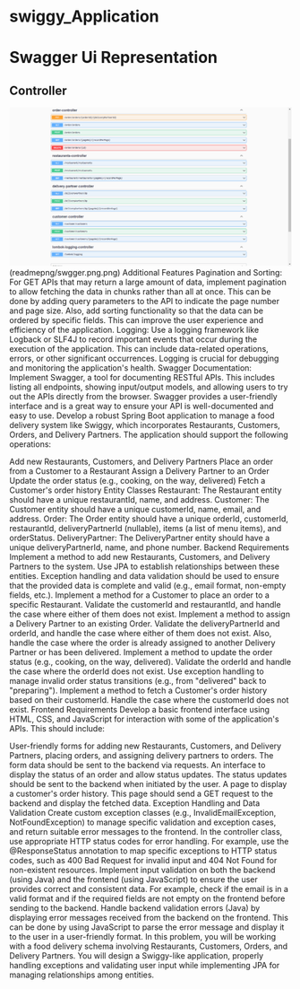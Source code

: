 # swiggy_Application
# Swagger Ui Representation 
## Controller
![controller](readmepng/swgger.png.png)
(readmepng/swgger.png.png)
Additional Features
Pagination and Sorting: For GET APIs that may return a large amount of data, implement pagination to allow fetching the data in chunks rather than all at once. This can be done by adding query parameters to the API to indicate the page number and page size. Also, add sorting functionality so that the data can be ordered by specific fields. This can improve the user experience and efficiency of the application.
Logging: Use a logging framework like Logback or SLF4J to record important events that occur during the execution of the application. This can include data-related operations, errors, or other significant occurrences. Logging is crucial for debugging and monitoring the application's health.
Swagger Documentation: Implement Swagger, a tool for documenting RESTful APIs. This includes listing all endpoints, showing input/output models, and allowing users to try out the APIs directly from the browser. Swagger provides a user-friendly interface and is a great way to ensure your API is well-documented and easy to use.
Develop a robust Spring Boot application to manage a food delivery system like Swiggy, which incorporates Restaurants, Customers, Orders, and Delivery Partners. The application should support the following operations:

Add new Restaurants, Customers, and Delivery Partners
Place an order from a Customer to a Restaurant
Assign a Delivery Partner to an Order
Update the order status (e.g., cooking, on the way, delivered)
Fetch a Customer's order history
Entity Classes
Restaurant: The Restaurant entity should have a unique restaurantId, name, and address.
Customer: The Customer entity should have a unique customerId, name, email, and address.
Order: The Order entity should have a unique orderId, customerId, restaurantId, deliveryPartnerId (nullable), items (a list of menu items), and orderStatus.
DeliveryPartner: The DeliveryPartner entity should have a unique deliveryPartnerId, name, and phone number.
Backend Requirements
Implement a method to add new Restaurants, Customers, and Delivery Partners to the system. Use JPA to establish relationships between these entities. Exception handling and data validation should be used to ensure that the provided data is complete and valid (e.g., email format, non-empty fields, etc.).
Implement a method for a Customer to place an order to a specific Restaurant. Validate the customerId and restaurantId, and handle the case where either of them does not exist.
Implement a method to assign a Delivery Partner to an existing Order. Validate the deliveryPartnerId and orderId, and handle the case where either of them does not exist. Also, handle the case where the order is already assigned to another Delivery Partner or has been delivered.
Implement a method to update the order status (e.g., cooking, on the way, delivered). Validate the orderId and handle the case where the orderId does not exist. Use exception handling to manage invalid order status transitions (e.g., from "delivered" back to "preparing").
Implement a method to fetch a Customer's order history based on their customerId. Handle the case where the customerId does not exist.
Frontend Requirements
Develop a basic frontend interface using HTML, CSS, and JavaScript for interaction with some of the application's APIs. This should include:

User-friendly forms for adding new Restaurants, Customers, and Delivery Partners, placing orders, and assigning delivery partners to orders. The form data should be sent to the backend via requests.
An interface to display the status of an order and allow status updates. The status updates should be sent to the backend when initiated by the user.
A page to display a customer's order history. This page should send a GET request to the backend and display the fetched data.
Exception Handling and Data Validation
Create custom exception classes (e.g., InvalidEmailException, NotFoundException) to manage specific validation and exception cases, and return suitable error messages to the frontend.
In the controller class, use appropriate HTTP status codes for error handling. For example, use the @ResponseStatus annotation to map specific exceptions to HTTP status codes, such as 400 Bad Request for invalid input and 404 Not Found for non-existent resources.
Implement input validation on both the backend (using Java) and the frontend (using JavaScript) to ensure the user provides correct and consistent data. For example, check if the email is in a valid format and if the required fields are not empty on the frontend before sending to the backend.
Handle backend validation errors (Java) by displaying error messages received from the backend on the frontend. This can be done by using JavaScript to parse the error message and display it to the user in a user-friendly format.
In this problem, you will be working with a food delivery schema involving Restaurants, Customers, Orders, and Delivery Partners. You will design a Swiggy-like application, properly handling exceptions and validating user input while implementing JPA for managing relationships among entities.
